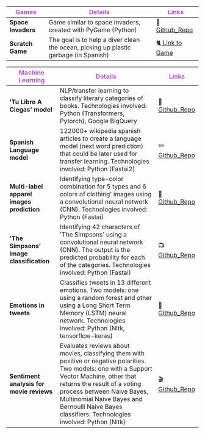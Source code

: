 
<b><font color="MEDIUMORCHID"> Games </font></b>| <b><font color="MEDIUMORCHID">Details </font></b>| <b><font color="MEDIUMORCHID">Links </font></b>
--------------- | --------------- | --------------- 
<b> Space Invaders </b>| Game similar to space invaders, created with PyGame (Python) |:space_invader:[Github_Repo](https://github.com/alejandraberbesi/PyGame_Tutorial)
<b> Scratch Game </b> | The goal is to help a diver clean the ocean, picking up plastic garbage (in Spanish)| :cat2:[ Link to Game ](https://scratch.mit.edu/projects/515213751/)


<b><font color="MEDIUMORCHID"> Machine Learning </font></b>| <b><font color="MEDIUMORCHID">Details</font></b> | <b><font color="MEDIUMORCHID">Links </font></b>
--------------- | --------------- | --------------- 
<b> 'Tu Libro A Ciegas' model </b> | NLP/transfer learning to classify literary categories of books. Technologies involved: Python (Transformers, Pytorch), Google BigQuery | :orange_book:[Github_Repo](https://github.com/Tu-Libro-a-Ciegas/TLAC_model)
<b> Spanish Language model </b> | 122000+ wikipedia spanish articles to create a language model (next word prediction) that could be later used for transfer learning. Technologies involved: Python (Fastai2) | :pencil2: [Github_Repo](https://github.com/alejandraberbesi/es_wiki_lm)
<b> Multi-label apparel images prediction </font></b> | Identifying type-color combination for 5 types and 6 colors of clothing' images using a convolutional neural network (CNN). Technologies involved: Python (Fastai) | :womans_clothes: [Github_Repo](https://github.com/alejandraberbesi/apparel_image)
<b> 'The Simpsons' image classification </b> | Identifying 42 characters of 'The Simpsons' using a convolutional neural network (CNN). The output is the predicted probability for each of the categories. Technologies involved: Python (Fastai) |:tv: [Github_Repo](https://github.com/alejandraberbesi/image_classification_FA)
<b> Emotions in tweets </b>| Classifies tweets in 13 different emotions. Two models: one using a random forest and other using a Long Short Term Memory (LSTM) neural network. Technologies involved: Python (Nltk, tensorflow-keras) |:speech_balloon: [Github_Repo](https://github.com/alejandraberbesi/emotions_in_tweets)
<b> Sentiment analysis for movie reviews </b> | Evaluates reviews about movies, classifying them with positive or negative polarities. Two models: one with a Support Vector Machine, other that returns the result of a voting process between Naive Bayes, Multinomial Naive Bayes and Bernoulli Naive Bayes classifiers. Technologies involved: Python (Nltk) |:clapper:[Github_Repo](https://github.com/alejandraberbesi/sentiment_analysis_movie_reviews)
